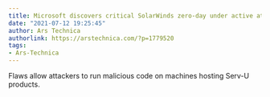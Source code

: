 ```yaml
---
title: Microsoft discovers critical SolarWinds zero-day under active attack
date: "2021-07-12 19:25:45"
author: Ars Technica
authorlink: https://arstechnica.com/?p=1779520
tags:
- Ars-Technica
---
```

Flaws allow attackers to run malicious code on machines hosting Serv-U products.